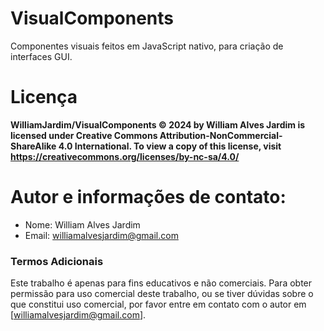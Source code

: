 # VisualComponents
Componentes visuais feitos em JavaScript nativo, para criação de interfaces GUI.

# Licença
**WilliamJardim/VisualComponents © 2024 by William Alves Jardim is licensed under Creative Commons Attribution-NonCommercial-ShareAlike 4.0 International. To view a copy of this license, visit https://creativecommons.org/licenses/by-nc-sa/4.0/**

# Autor e informações de contato:
 - Nome: William Alves Jardim
 - Email: williamalvesjardim@gmail.com

### Termos Adicionais
Este trabalho é apenas para fins educativos e não comerciais. Para obter permissão para uso comercial deste trabalho, ou se tiver dúvidas sobre o que constitui uso comercial, por favor entre em contato com o autor em [williamalvesjardim@gmail.com].
